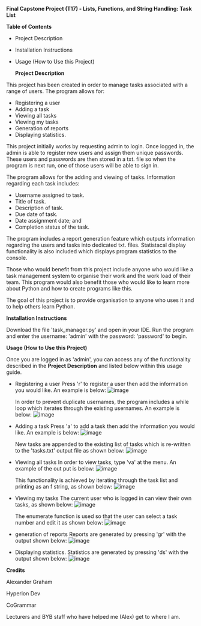 **Final Capstone Project (T17) - Lists, Functions, and String Handling: Task List**

**Table of Contents**
- Project Description
- Installation Instructions
- Usage (How to Use this Project)

  **Project Description**

This project has been created in order to manage tasks associated with a range of users. The program allows for:
 - Registering a user
 - Adding a task
 - Viewing all tasks
 - Viewing my tasks
 - Generation of reports
 - Displaying statistics.

This project initially works by requesting admin to login. Once logged in, the admin is able to register new users
and assign them unique passwords. These users and passwords are then stored in a txt. file so when the program
is next run, one of those users will be able to sign in. 

The program allows for the adding and viewing of tasks. Information regarding each task includes:
 - Username assigned to task.
 - Title of task.
 - Description of task.
 - Due date of task.
 - Date assignment date; and
 - Completion status of the task.

The program includes a report generation feature which outputs information regarding the users and tasks
into dedicated txt. files. Statistacal display functionality is also included which displays program statistics
to the console. 

Those who would benefit from this project include anyone who would like a task management system to organise
their work and the work load of their team. This program would also benefit those who would like to learn
more about Python and how to create programs like this. 

The goal of this project is to provide organisation to anyone who uses it and to help others learn Python.

**Installation Instructions**

Download the file 'task_manager.py' and open in your IDE. Run the program and enter the username: 'admin' with
the password: 'password' to begin. 

**Usage (How to Use this Project)**

Once you are logged in as 'admin', you can access any of the functionality described in the **Project Description**
and listed below within this usage guide.

 - Registering a user
   Press 'r' to register a user then add the information you would like. An example is below:
   ![image](https://github.com/ossidion/finalCapstone/assets/151433415/70f906c0-e2dd-4275-94e8-ee3901bdcce8)

   In order to prevent duplicate usernames, the program includes a while loop which iterates through the existing
   usernames. An example is below:
   ![image](https://github.com/ossidion/finalCapstone/assets/151433415/0227d94d-0297-4f86-8496-5863d1731e48)
 

 - Adding a task
   Press 'a' to add a task then add the information you would like. An example is below:
   ![image](https://github.com/ossidion/finalCapstone/assets/151433415/aa87c52d-c3cd-4c35-8326-735cefb28fda)

   New tasks are appended to the existing list of tasks which is re-written to the 'tasks.txt' output file as
   shown below:
   ![image](https://github.com/ossidion/finalCapstone/assets/151433415/b5079a27-aebb-43e7-9236-d1e7eed93039)

 - Viewing all tasks
   In order to view tasks, type 'va' at the menu. An example of the out put is below:
   ![image](https://github.com/ossidion/finalCapstone/assets/151433415/5993ebe6-e0d5-47ec-a825-93cb0b4d810d)

   This functionality is achieved by iterating through the task list and printing as an f string, as shown
   below:
   ![image](https://github.com/ossidion/finalCapstone/assets/151433415/5c648fc3-594d-455f-b02d-f892dbb3f579)

 - Viewing my tasks
   The current user who is logged in can view their own tasks, as shown below:
   ![image](https://github.com/ossidion/finalCapstone/assets/151433415/ff3718ab-280d-415b-a98c-d1db94a36ff1)

   The enumerate function is used so that the user can select a task number and edit it as shown below:
   ![image](https://github.com/ossidion/finalCapstone/assets/151433415/bee46ef8-9fbf-43ee-90e6-ff3e0a8ee5ae)

 - generation of reports
   Reports are generated by pressing 'gr' with the output shown below:
   ![image](https://github.com/ossidion/finalCapstone/assets/151433415/3d16aabf-a517-4f37-b2e0-aeb864a96b55)

 - Displaying statistics.
   Statistics are generated by pressing 'ds' with the output shown below:
   ![image](https://github.com/ossidion/finalCapstone/assets/151433415/72bc1d08-7d2a-43eb-8c82-b14b578cf8b2)


**Credits**

Alexander Graham

Hyperion Dev

CoGrammar

Lecturers and BYB staff who have helped me (Alex) get to where I am. 
